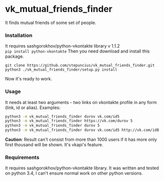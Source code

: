 # vk_mutual_friends_finder
It finds mutual friends of some set of people.  
###  Installation
It requires sashgorokhov/python-vkontakte library v 1.1.2  
  ```pip install python-vkontakte```
Then you need download and install this package.
```
git clone https://github.com/stepuncius/vk_mutual_friends_finder.git
python3 ./vk_mutual_friends_finder/setup.py install
```
Now it's ready to work.
###  Usage
It needs at least two arguments - two links on vkontakte profile in any form (link, id or alias).
Examples:
```Bash
python3 -m vk_mutual_friends_finder durov vk.com/id5
python3 -m vk_mutual_friends_finder https://vk.com/durov 5
python3 -m vk_mutual_friends_finder durov 5
python3 -m vk_mutual_friends_finder durov vk.com/id5 http://vk.com/id8
```
**Caution**: Result can't consist from more than 1000 users if it has more only first thousand will be shown. It's vkapi's feature.
###  Requirements
It requires sashgorokhov/python-vkontakte library. It was written and tested on python 3.4, I can't ensure normal work on other python versions.
